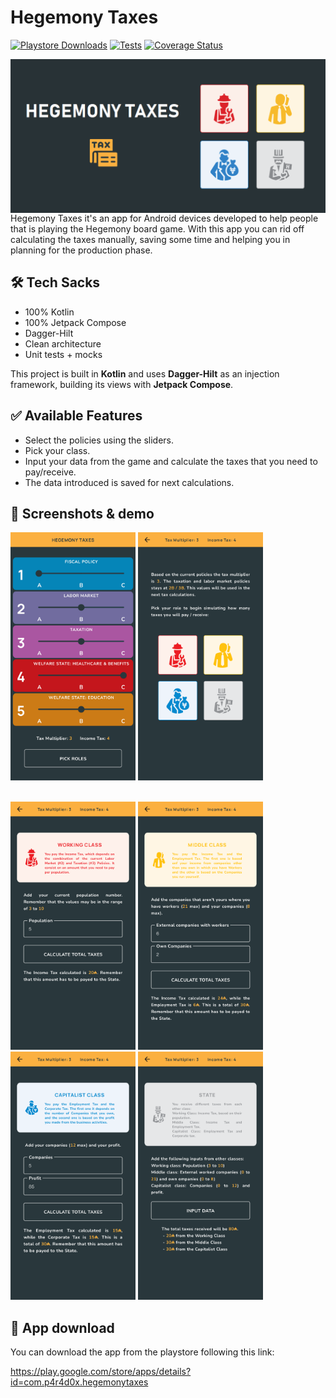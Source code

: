 # Hegemony Taxes

[![Playstore Downloads](https://playbadges.pavi2410.me/badge/downloads?id=com.p4r4d0x.hegemonytaxes)](https://playbadges.pavi2410.me/badge/downloads?id=com.p4r4d0x.hegemonytaxes)
[![Tests](https://github.com/aloarte/HegemonyTaxes/actions/workflows/ci.yml/badge.svg)](https://github.com/aloarte/HegemonyTaxes/actions/workflows/ci.yml)
[![Coverage Status](https://codecov.io/github/aloarte/HegemonyTaxes/coverage.svg?branch=master)](https://app.codecov.io/gh/aloarte/HegemonyTaxes)

<img src="/captures/banner.png" width="800" align="left">

<br>

Hegemony Taxes it's an app for Android devices developed to help people that is playing the Hegemony 
board game. With this app you can rid off calculating the taxes manually, saving some time and helping you
in planning for the production phase.

## 🛠 Tech Sacks

- 100% Kotlin
- 100% Jetpack Compose
- Dagger-Hilt
- Clean architecture
- Unit tests + mocks

This project is built in **Kotlin** and uses **Dagger-Hilt** as an injection framework, building its views
with **Jetpack Compose**. 

## ✅ Available Features

- Select the policies using the sliders.
- Pick your class.
- Input your data from the game and calculate the taxes that you need to pay/receive.
- The data introduced is saved for next calculations.

## :iphone: Screenshots & demo

<img src="/captures/select_policies_screen.png" width="200"> <img src="/captures/pick_roles_screen.png" width="200">

<br><img src="/captures/working_class_screen.png" width="200"> <img src="/captures/middle_class_screen.png" width="200"> <img src="/captures/capitalist_class_screen.png" width="200"> <img src="/captures/state_class_screen.png" width="200">

## :link: App download

You can download the app from the playstore following this link:

https://play.google.com/store/apps/details?id=com.p4r4d0x.hegemonytaxes
